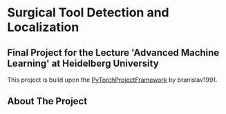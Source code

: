 # Surgical Tool Detection and Localization
## Final Project for the Lecture 'Advanced Machine Learning' at Heidelberg University

This project is build upon the [PyTorchProjectFramework](https://github.com/branislav1991/PyTorchProjectFramework) by branislav1991.

<!-- ABOUT THE PROJECT -->
## About The Project
